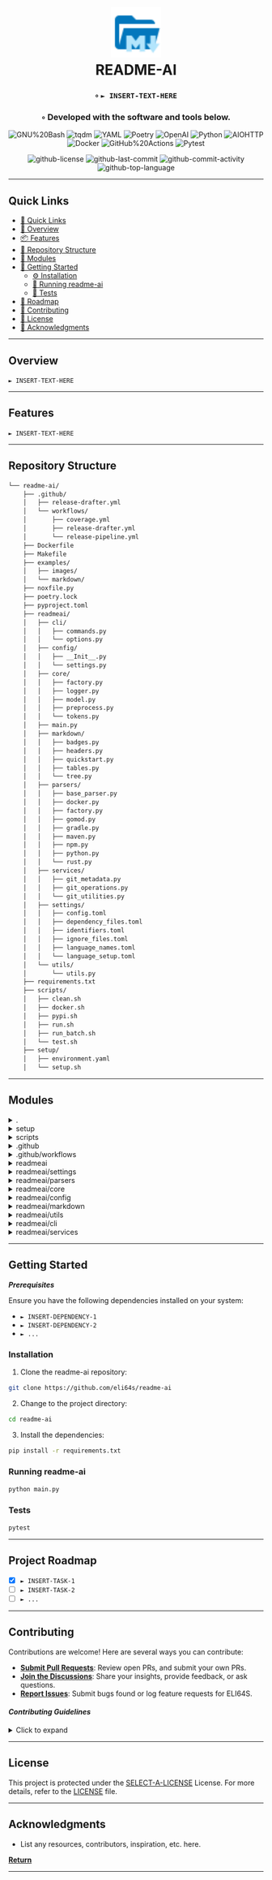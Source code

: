 <div id="top" align="center">
   <h1>
      <img src="https://raw.githubusercontent.com/PKief/vscode-material-icon-theme/ec559a9f6bfd399b82bb44393651661b08aaf7ba/icons/folder-markdown-open.svg" width="100">
      <br>
      README-AI
   </h1>
   <h3>◦ <code>► INSERT-TEXT-HERE</code></h3>
   <h3>◦ Developed with the software and tools below.</h3>

<p align="center">
      <img src="https://img.shields.io/badge/GNU%20Bash-4EAA25.svg?style=flat&logo=GNU-Bash&logoColor=white" alt="GNU%20Bash">
<img src="https://img.shields.io/badge/tqdm-FFC107.svg?style=flat&logo=tqdm&logoColor=black" alt="tqdm">
<img src="https://img.shields.io/badge/YAML-CB171E.svg?style=flat&logo=YAML&logoColor=white" alt="YAML">
<img src="https://img.shields.io/badge/Poetry-60A5FA.svg?style=flat&logo=Poetry&logoColor=white" alt="Poetry">
<img src="https://img.shields.io/badge/OpenAI-412991.svg?style=flat&logo=OpenAI&logoColor=white" alt="OpenAI">

<img src="https://img.shields.io/badge/Python-3776AB.svg?style=flat&logo=Python&logoColor=white" alt="Python">
<img src="https://img.shields.io/badge/AIOHTTP-2C5BB4.svg?style=flat&logo=AIOHTTP&logoColor=white" alt="AIOHTTP">
<img src="https://img.shields.io/badge/Docker-2496ED.svg?style=flat&logo=Docker&logoColor=white" alt="Docker">
<img src="https://img.shields.io/badge/GitHub%20Actions-2088FF.svg?style=flat&logo=GitHub-Actions&logoColor=white" alt="GitHub%20Actions">
<img src="https://img.shields.io/badge/Pytest-0A9EDC.svg?style=flat&logo=Pytest&logoColor=white" alt="Pytest">
   </p>
   <img src="https://img.shields.io/github/license/eli64s/readme-ai?style=flat&color=5D6D7E" alt="github-license">
   <img src="https://img.shields.io/github/last-commit/eli64s/readme-ai?style=flat&color=5D6D7E" alt="github-last-commit">
   <img src="https://img.shields.io/github/commit-activity/m/eli64s/readme-ai?style=flat&color=5D6D7E" alt="github-commit-activity">
   <img src="https://img.shields.io/github/languages/top/eli64s/readme-ai?style=flat&color=5D6D7E" alt="github-top-language">
</div>

---

##  Quick Links
- [🔗 Quick Links](#-quick-links)
- [📍 Overview](#-overview)
- [📦 Features](#-features)
- [📂 Repository Structure](#-repository-structure)
- [🧩 Modules](#modules)
- [🚀 Getting Started](#-getting-started)
    - [⚙️ Installation](#-installation)
    - [🤖 Running readme-ai](#-running-readme-ai)
    - [🧪 Tests](#-tests)
- [🚧 Roadmap](#-roadmap)
- [🤝 Contributing](#-contributing)
- [📄 License](#-license)
- [👏 Acknowledgments](#-acknowledgments)

---

##  Overview

<code>► INSERT-TEXT-HERE</code>

---

##  Features

<code>► INSERT-TEXT-HERE</code>

---

##  Repository Structure

```sh
└── readme-ai/
    ├── .github/
    │   ├── release-drafter.yml
    │   └── workflows/
    │       ├── coverage.yml
    │       ├── release-drafter.yml
    │       └── release-pipeline.yml
    ├── Dockerfile
    ├── Makefile
    ├── examples/
    │   ├── images/
    │   └── markdown/
    ├── noxfile.py
    ├── poetry.lock
    ├── pyproject.toml
    ├── readmeai/
    │   ├── cli/
    │   │   ├── commands.py
    │   │   └── options.py
    │   ├── config/
    │   │   ├── __Init__.py
    │   │   └── settings.py
    │   ├── core/
    │   │   ├── factory.py
    │   │   ├── logger.py
    │   │   ├── model.py
    │   │   ├── preprocess.py
    │   │   └── tokens.py
    │   ├── main.py
    │   ├── markdown/
    │   │   ├── badges.py
    │   │   ├── headers.py
    │   │   ├── quickstart.py
    │   │   ├── tables.py
    │   │   └── tree.py
    │   ├── parsers/
    │   │   ├── base_parser.py
    │   │   ├── docker.py
    │   │   ├── factory.py
    │   │   ├── gomod.py
    │   │   ├── gradle.py
    │   │   ├── maven.py
    │   │   ├── npm.py
    │   │   ├── python.py
    │   │   └── rust.py
    │   ├── services/
    │   │   ├── git_metadata.py
    │   │   ├── git_operations.py
    │   │   └── git_utilities.py
    │   ├── settings/
    │   │   ├── config.toml
    │   │   ├── dependency_files.toml
    │   │   ├── identifiers.toml
    │   │   ├── ignore_files.toml
    │   │   ├── language_names.toml
    │   │   └── language_setup.toml
    │   └── utils/
    │       └── utils.py
    ├── requirements.txt
    ├── scripts/
    │   ├── clean.sh
    │   ├── docker.sh
    │   ├── pypi.sh
    │   ├── run.sh
    │   ├── run_batch.sh
    │   └── test.sh
    ├── setup/
    │   ├── environment.yaml
    │   └── setup.sh

```

---


##  Modules

<details closed><summary>.</summary>

| File                                                                               | Summary                         |
| ---                                                                                | ---                             |
| [requirements.txt](https://github.com/eli64s/readme-ai/blob/main/requirements.txt) | <code>► INSERT-TEXT-HERE</code> |
| [Dockerfile](https://github.com/eli64s/readme-ai/blob/main/Dockerfile)             | <code>► INSERT-TEXT-HERE</code> |
| [Makefile](https://github.com/eli64s/readme-ai/blob/main/Makefile)                 | <code>► INSERT-TEXT-HERE</code> |
| [pyproject.toml](https://github.com/eli64s/readme-ai/blob/main/pyproject.toml)     | <code>► INSERT-TEXT-HERE</code> |
| [poetry.lock](https://github.com/eli64s/readme-ai/blob/main/poetry.lock)           | <code>► INSERT-TEXT-HERE</code> |
| [noxfile.py](https://github.com/eli64s/readme-ai/blob/main/noxfile.py)             | <code>► INSERT-TEXT-HERE</code> |

</details>

<details closed><summary>setup</summary>

| File                                                                                     | Summary                         |
| ---                                                                                      | ---                             |
| [setup.sh](https://github.com/eli64s/readme-ai/blob/main/setup/setup.sh)                 | <code>► INSERT-TEXT-HERE</code> |
| [environment.yaml](https://github.com/eli64s/readme-ai/blob/main/setup/environment.yaml) | <code>► INSERT-TEXT-HERE</code> |

</details>

<details closed><summary>scripts</summary>

| File                                                                               | Summary                         |
| ---                                                                                | ---                             |
| [run_batch.sh](https://github.com/eli64s/readme-ai/blob/main/scripts/run_batch.sh) | <code>► INSERT-TEXT-HERE</code> |
| [pypi.sh](https://github.com/eli64s/readme-ai/blob/main/scripts/pypi.sh)           | <code>► INSERT-TEXT-HERE</code> |
| [run.sh](https://github.com/eli64s/readme-ai/blob/main/scripts/run.sh)             | <code>► INSERT-TEXT-HERE</code> |
| [clean.sh](https://github.com/eli64s/readme-ai/blob/main/scripts/clean.sh)         | <code>► INSERT-TEXT-HERE</code> |
| [test.sh](https://github.com/eli64s/readme-ai/blob/main/scripts/test.sh)           | <code>► INSERT-TEXT-HERE</code> |
| [docker.sh](https://github.com/eli64s/readme-ai/blob/main/scripts/docker.sh)       | <code>► INSERT-TEXT-HERE</code> |

</details>

<details closed><summary>.github</summary>

| File                                                                                             | Summary                         |
| ---                                                                                              | ---                             |
| [release-drafter.yml](https://github.com/eli64s/readme-ai/blob/main/.github/release-drafter.yml) | <code>► INSERT-TEXT-HERE</code> |

</details>

<details closed><summary>.github/workflows</summary>

| File                                                                                                         | Summary                         |
| ---                                                                                                          | ---                             |
| [coverage.yml](https://github.com/eli64s/readme-ai/blob/main/.github/workflows/coverage.yml)                 | <code>► INSERT-TEXT-HERE</code> |
| [release-pipeline.yml](https://github.com/eli64s/readme-ai/blob/main/.github/workflows/release-pipeline.yml) | <code>► INSERT-TEXT-HERE</code> |
| [release-drafter.yml](https://github.com/eli64s/readme-ai/blob/main/.github/workflows/release-drafter.yml)   | <code>► INSERT-TEXT-HERE</code> |

</details>

<details closed><summary>readmeai</summary>

| File                                                                      | Summary                         |
| ---                                                                       | ---                             |
| [main.py](https://github.com/eli64s/readme-ai/blob/main/readmeai/main.py) | <code>► INSERT-TEXT-HERE</code> |

</details>

<details closed><summary>readmeai/settings</summary>

| File                                                                                                           | Summary                         |
| ---                                                                                                            | ---                             |
| [ignore_files.toml](https://github.com/eli64s/readme-ai/blob/main/readmeai/settings/ignore_files.toml)         | <code>► INSERT-TEXT-HERE</code> |
| [language_names.toml](https://github.com/eli64s/readme-ai/blob/main/readmeai/settings/language_names.toml)     | <code>► INSERT-TEXT-HERE</code> |
| [identifiers.toml](https://github.com/eli64s/readme-ai/blob/main/readmeai/settings/identifiers.toml)           | <code>► INSERT-TEXT-HERE</code> |
| [config.toml](https://github.com/eli64s/readme-ai/blob/main/readmeai/settings/config.toml)                     | <code>► INSERT-TEXT-HERE</code> |
| [dependency_files.toml](https://github.com/eli64s/readme-ai/blob/main/readmeai/settings/dependency_files.toml) | <code>► INSERT-TEXT-HERE</code> |
| [language_setup.toml](https://github.com/eli64s/readme-ai/blob/main/readmeai/settings/language_setup.toml)     | <code>► INSERT-TEXT-HERE</code> |

</details>

<details closed><summary>readmeai/parsers</summary>

| File                                                                                            | Summary                         |
| ---                                                                                             | ---                             |
| [gomod.py](https://github.com/eli64s/readme-ai/blob/main/readmeai/parsers/gomod.py)             | <code>► INSERT-TEXT-HERE</code> |
| [factory.py](https://github.com/eli64s/readme-ai/blob/main/readmeai/parsers/factory.py)         | <code>► INSERT-TEXT-HERE</code> |
| [docker.py](https://github.com/eli64s/readme-ai/blob/main/readmeai/parsers/docker.py)           | <code>► INSERT-TEXT-HERE</code> |
| [npm.py](https://github.com/eli64s/readme-ai/blob/main/readmeai/parsers/npm.py)                 | <code>► INSERT-TEXT-HERE</code> |
| [gradle.py](https://github.com/eli64s/readme-ai/blob/main/readmeai/parsers/gradle.py)           | <code>► INSERT-TEXT-HERE</code> |
| [base_parser.py](https://github.com/eli64s/readme-ai/blob/main/readmeai/parsers/base_parser.py) | <code>► INSERT-TEXT-HERE</code> |
| [python.py](https://github.com/eli64s/readme-ai/blob/main/readmeai/parsers/python.py)           | <code>► INSERT-TEXT-HERE</code> |
| [maven.py](https://github.com/eli64s/readme-ai/blob/main/readmeai/parsers/maven.py)             | <code>► INSERT-TEXT-HERE</code> |
| [rust.py](https://github.com/eli64s/readme-ai/blob/main/readmeai/parsers/rust.py)               | <code>► INSERT-TEXT-HERE</code> |

</details>

<details closed><summary>readmeai/core</summary>

| File                                                                                       | Summary                         |
| ---                                                                                        | ---                             |
| [preprocess.py](https://github.com/eli64s/readme-ai/blob/main/readmeai/core/preprocess.py) | <code>► INSERT-TEXT-HERE</code> |
| [tokens.py](https://github.com/eli64s/readme-ai/blob/main/readmeai/core/tokens.py)         | <code>► INSERT-TEXT-HERE</code> |
| [logger.py](https://github.com/eli64s/readme-ai/blob/main/readmeai/core/logger.py)         | <code>► INSERT-TEXT-HERE</code> |
| [factory.py](https://github.com/eli64s/readme-ai/blob/main/readmeai/core/factory.py)       | <code>► INSERT-TEXT-HERE</code> |
| [model.py](https://github.com/eli64s/readme-ai/blob/main/readmeai/core/model.py)           | <code>► INSERT-TEXT-HERE</code> |

</details>

<details closed><summary>readmeai/config</summary>

| File                                                                                     | Summary                         |
| ---                                                                                      | ---                             |
| [__Init__.py](https://github.com/eli64s/readme-ai/blob/main/readmeai/config/__Init__.py) | <code>► INSERT-TEXT-HERE</code> |
| [settings.py](https://github.com/eli64s/readme-ai/blob/main/readmeai/config/settings.py) | <code>► INSERT-TEXT-HERE</code> |

</details>

<details closed><summary>readmeai/markdown</summary>

| File                                                                                           | Summary                         |
| ---                                                                                            | ---                             |
| [tree.py](https://github.com/eli64s/readme-ai/blob/main/readmeai/markdown/tree.py)             | <code>► INSERT-TEXT-HERE</code> |
| [badges.py](https://github.com/eli64s/readme-ai/blob/main/readmeai/markdown/badges.py)         | <code>► INSERT-TEXT-HERE</code> |
| [tables.py](https://github.com/eli64s/readme-ai/blob/main/readmeai/markdown/tables.py)         | <code>► INSERT-TEXT-HERE</code> |
| [headers.py](https://github.com/eli64s/readme-ai/blob/main/readmeai/markdown/headers.py)       | <code>► INSERT-TEXT-HERE</code> |
| [quickstart.py](https://github.com/eli64s/readme-ai/blob/main/readmeai/markdown/quickstart.py) | <code>► INSERT-TEXT-HERE</code> |

</details>

<details closed><summary>readmeai/utils</summary>

| File                                                                              | Summary                         |
| ---                                                                               | ---                             |
| [utils.py](https://github.com/eli64s/readme-ai/blob/main/readmeai/utils/utils.py) | <code>► INSERT-TEXT-HERE</code> |

</details>

<details closed><summary>readmeai/cli</summary>

| File                                                                                  | Summary                         |
| ---                                                                                   | ---                             |
| [options.py](https://github.com/eli64s/readme-ai/blob/main/readmeai/cli/options.py)   | <code>► INSERT-TEXT-HERE</code> |
| [commands.py](https://github.com/eli64s/readme-ai/blob/main/readmeai/cli/commands.py) | <code>► INSERT-TEXT-HERE</code> |

</details>

<details closed><summary>readmeai/services</summary>

| File                                                                                                   | Summary                         |
| ---                                                                                                    | ---                             |
| [git_utilities.py](https://github.com/eli64s/readme-ai/blob/main/readmeai/services/git_utilities.py)   | <code>► INSERT-TEXT-HERE</code> |
| [git_operations.py](https://github.com/eli64s/readme-ai/blob/main/readmeai/services/git_operations.py) | <code>► INSERT-TEXT-HERE</code> |
| [git_metadata.py](https://github.com/eli64s/readme-ai/blob/main/readmeai/services/git_metadata.py)     | <code>► INSERT-TEXT-HERE</code> |

</details>

---

##  Getting Started

***Prerequisites***

Ensure you have the following dependencies installed on your system:

- `► INSERT-DEPENDENCY-1`
- `► INSERT-DEPENDENCY-2`
- `► ...`

###  Installation

1. Clone the readme-ai repository:
```sh
git clone https://github.com/eli64s/readme-ai
```

2. Change to the project directory:
```sh
cd readme-ai
```

3. Install the dependencies:
```sh
pip install -r requirements.txt
```

###  Running readme-ai

```sh
python main.py
```

###  Tests
```sh
pytest
```

---


##  Project Roadmap

- [X] `► INSERT-TASK-1`
- [ ] `► INSERT-TASK-2`
- [ ] `► ...`

---

##  Contributing

Contributions are welcome! Here are several ways you can contribute:

- **[Submit Pull Requests](https://github.com/eli64s/readme-ai/blob/main/CONTRIBUTING.md)**: Review open PRs, and submit your own PRs.
- **[Join the Discussions](https://github.com/eli64s/readme-ai/discussions)**: Share your insights, provide feedback, or ask questions.
- **[Report Issues](https://github.com/eli64s/readme-ai/issues)**: Submit bugs found or log feature requests for ELI64S.

#### *Contributing Guidelines*

<details closed>
<summary>Click to expand</summary>

1. **Fork the Repository**: Start by forking the project repository to your GitHub account.
2. **Clone Locally**: Clone the forked repository to your local machine using a Git client.
   ```sh
   git clone <your-forked-repo-url>
   ```
3. **Create a New Branch**: Always work on a new branch, giving it a descriptive name.
   ```sh
   git checkout -b new-feature-x
   ```
4. **Make Your Changes**: Develop and test your changes locally.
5. **Commit Your Changes**: Commit with a clear and concise message describing your updates.
   ```sh
   git commit -m 'Implemented new feature x.'
   ```
6. **Push to GitHub**: Push the changes to your forked repository.
   ```sh
   git push origin new-feature-x
   ```
7. **Submit a Pull Request**: Create a PR against the original project repository. Clearly describe the changes and their motivations.

Once your PR is reviewed and approved, it will be merged into the main branch.

</details>

---

##  License


This project is protected under the [SELECT-A-LICENSE](https://choosealicense.com/licenses) License. For more details, refer to the [LICENSE](https://choosealicense.com/licenses/) file.

---

##  Acknowledgments

- List any resources, contributors, inspiration, etc. here.

[**Return**](#-quick-links)

---
